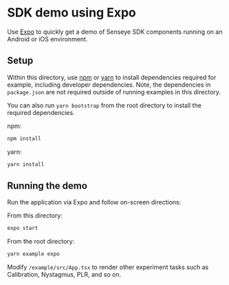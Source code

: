 # SDK demo using Expo

Use [Expo](https://docs.expo.io/) to quickly get a demo of Senseye SDK components running on an Android or iOS environment.

## Setup

Within this directory, use [npm](https://www.npmjs.com/) or [yarn](https://yarnpkg.com/) to install dependencies required for example, including developer dependencies. Note, the dependencies in `package.json` are not required outside of running examples in this directory.

You can also run `yarn bootstrap` from the root directory to install the required dependencies.

npm:
```sh
npm install
```

yarn:
```sh
yarn install
```

## Running the demo

Run the application via Expo and follow on-screen directions:

From this directory:
```sh
expo start
```
From the root directory:
```sh
yarn example expo
```

Modify `/example/src/App.tsx` to render other experiment tasks such as Calibration, Nystagmus, PLR, and so on.
